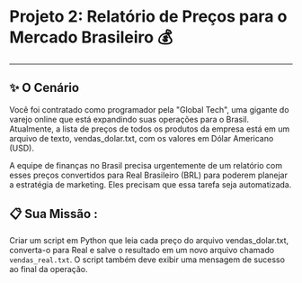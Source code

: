 # Projeto 2: Relatório de Preços para o Mercado Brasileiro 💰 
---
## ✨ O Cenário 
Você foi contratado como programador pela "Global Tech", uma gigante do varejo online que está expandindo suas operações para o Brasil. Atualmente, a lista de preços de todos os produtos da empresa está em um arquivo de texto, vendas_dolar.txt, com os valores em Dólar Americano (USD).

A equipe de finanças no Brasil precisa urgentemente de um relatório com esses preços convertidos para Real Brasileiro (BRL) para poderem planejar a estratégia de marketing. Eles precisam que essa tarefa seja automatizada.

## 📋 Sua Missão : 
Criar um script em Python que leia cada preço do arquivo vendas_dolar.txt, converta-o para Real e salve o resultado em um novo arquivo chamado `vendas_real.txt`. O script também deve exibir uma mensagem de sucesso ao final da operação.